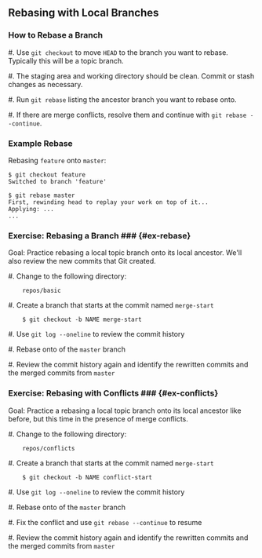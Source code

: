 Rebasing with Local Branches
----------------------------

### How to Rebase a Branch ###

  #. Use `git checkout` to move `HEAD` to the branch you want to
     rebase.  Typically this will be a topic branch.

  #. The staging area and working directory should be clean.  Commit
     or stash changes as necessary.

  #. Run `git rebase` listing the ancestor branch you want to rebase
     onto.

  #. If there are merge conflicts, resolve them and continue with
     `git rebase --continue`.

### Example Rebase ###

Rebasing `feature` onto `master`:

~~~
$ git checkout feature
Switched to branch 'feature'

$ git rebase master
First, rewinding head to replay your work on top of it...
Applying: ...
...
~~~

### Exercise: Rebasing a Branch ### {#ex-rebase}

<div class="notes">

Goal: Practice rebasing a local topic branch onto its local ancestor.
We'll also review the new commits that Git created.

</div>

  #. Change to the following directory:

        repos/basic

  #. Create a branch that starts at the commit named `merge-start`

        $ git checkout -b NAME merge-start

  #. Use `git log --oneline` to review the commit history

  #. Rebase onto of the `master` branch

  #. Review the commit history again and identify the rewritten
     commits and the merged commits from `master`

### Exercise: Rebasing with Conflicts ### {#ex-conflicts}

<div class="notes">

Goal: Practice a rebasing a local topic branch onto its local ancestor
like before, but this time in the presence of merge conflicts.

</div>

  #. Change to the following directory:

        repos/conflicts

  #. Create a branch that starts at the commit named `merge-start`

        $ git checkout -b NAME conflict-start

  #. Use `git log --oneline` to review the commit history

  #. Rebase onto of the `master` branch

  #. Fix the conflict and use `git rebase --continue` to resume

  #. Review the commit history again and identify the rewritten
     commits and the merged commits from `master`
